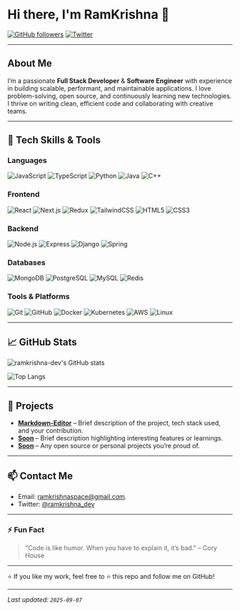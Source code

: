# Hi there, I'm RamKrishna 👋

[![GitHub followers](https://img.shields.io/github/followers/ramkrishna-dev?style=social)](https://github.com/ramkrishna-dev)
[![Twitter](https://img.shields.io/twitter/follow/ramkrishna_dev?style=social)](https://twitter.com/ramkrishna_xyz)

---

## About Me

I’m a passionate **Full Stack Developer** & **Software Engineer** with experience in building scalable, performant, and maintainable applications. I love problem-solving, open source, and continuously learning new technologies. I thrive on writing clean, efficient code and collaborating with creative teams.

---

## 🚀 Tech Skills & Tools

### Languages
![JavaScript](https://img.shields.io/badge/-JavaScript-F7DF1E?style=flat&logo=javascript&logoColor=black)
![TypeScript](https://img.shields.io/badge/-TypeScript-3178C6?style=flat&logo=typescript)
![Python](https://img.shields.io/badge/-Python-3776AB?style=flat&logo=python)
![Java](https://img.shields.io/badge/-Java-007396?style=flat&logo=java)
![C++](https://img.shields.io/badge/-C++-00599C?style=flat&logo=c%2B%2B)

### Frontend
![React](https://img.shields.io/badge/-React-61DAFB?style=flat&logo=react&logoColor=black)
![Next.js](https://img.shields.io/badge/-Next.js-000000?style=flat&logo=next.js)
![Redux](https://img.shields.io/badge/-Redux-764ABC?style=flat&logo=redux)
![TailwindCSS](https://img.shields.io/badge/-Tailwind_CSS-06B6D4?style=flat&logo=tailwind-css)
![HTML5](https://img.shields.io/badge/-HTML5-E34F26?style=flat&logo=html5)
![CSS3](https://img.shields.io/badge/-CSS3-1572B6?style=flat&logo=css3)

### Backend
![Node.js](https://img.shields.io/badge/-Node.js-339933?style=flat&logo=node.js)
![Express](https://img.shields.io/badge/-Express.js-000000?style=flat)
![Django](https://img.shields.io/badge/-Django-092E20?style=flat&logo=django)
![Spring](https://img.shields.io/badge/-Spring-6DB33F?style=flat&logo=spring)

### Databases
![MongoDB](https://img.shields.io/badge/-MongoDB-47A248?style=flat&logo=mongodb)
![PostgreSQL](https://img.shields.io/badge/-PostgreSQL-336791?style=flat&logo=postgresql)
![MySQL](https://img.shields.io/badge/-MySQL-4479A1?style=flat&logo=mysql)
![Redis](https://img.shields.io/badge/-Redis-DC382D?style=flat&logo=redis)

### Tools & Platforms
![Git](https://img.shields.io/badge/-Git-F05032?style=flat&logo=git)
![GitHub](https://img.shields.io/badge/-GitHub-181717?style=flat&logo=github)
![Docker](https://img.shields.io/badge/-Docker-2496ED?style=flat&logo=docker)
![Kubernetes](https://img.shields.io/badge/-Kubernetes-326CE5?style=flat&logo=kubernetes)
![AWS](https://img.shields.io/badge/-AWS-232F3E?style=flat&logo=amazonaws)
![Linux](https://img.shields.io/badge/-Linux-FCC624?style=flat&logo=linux)

---

## 📈 GitHub Stats

![ramkrishna-dev's GitHub stats](https://github-readme-stats.vercel.app/api?username=ramkrishna-dev&show_icons=true&theme=radical)

![Top Langs](https://github-readme-stats.vercel.app/api/top-langs/?username=ramkrishna-dev&layout=compact&theme=radical)

---

## 💼 Projects

- **[Markdown-Editor](https://github.com/OpenDevUnion/Markdown-Editor)** – Brief description of the project, tech stack used, and your contribution.
- **[Soon](https://github.com/ramkrishna-dev/project2)** – Brief description highlighting interesting features or learnings.
- **[Soon](https://github.com/ramkrishna-dev/project3)** – Any open source or personal projects you’re proud of.

---

## 📫 Contact Me

- Email: [ramkrishnaspace@gmail.com](mailto:ramkrishnaspace@gmail.com).
- Twitter: [@ramkrishna_dev](https://twitter.com/ramkrishna_xyz)

---

### ⚡ Fun Fact
> "Code is like humor. When you have to explain it, it’s bad." – Cory House

---

⭐️ If you like my work, feel free to ⭐️ this repo and follow me on GitHub!

---

*Last updated: `2025-09-07`*
